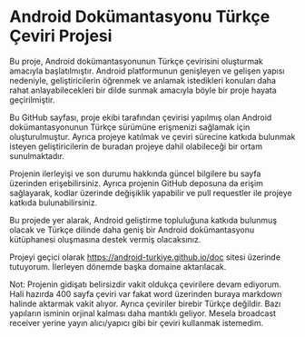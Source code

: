 # Android Dokümantasyonu Türkçe Çeviri Projesi

Bu proje, Android dokümantasyonunun Türkçe çevirisini oluşturmak amacıyla başlatılmıştır. Android platformunun genişleyen ve gelişen yapısı nedeniyle, geliştiricilerin öğrenmek ve anlamak istedikleri konuları daha rahat anlayabilecekleri bir dilde sunmak amacıyla böyle bir proje hayata geçirilmiştir.

Bu GitHub sayfası, proje ekibi tarafından çevirisi yapılmış olan Android dokümantasyonunun Türkçe sürümüne erişmenizi sağlamak için oluşturulmuştur. Ayrıca projeye katılmak ve çeviri sürecine katkıda bulunmak isteyen geliştiricilerin de buradan projeye dahil olabileceği bir ortam sunulmaktadır.

Projenin ilerleyişi ve son durumu hakkında güncel bilgilere bu sayfa üzerinden erişebilirsiniz. Ayrıca projenin GitHub deposuna da erişim sağlayarak, kodlar üzerinde değişiklik yapabilir ve pull requestler ile projeye katkıda bulunabilirsiniz.

Bu projede yer alarak, Android geliştirme topluluğuna katkıda bulunmuş olacak ve Türkçe dilinde daha geniş bir Android dokümantasyonu kütüphanesi oluşmasına destek vermiş olacaksınız.

Projeyi geçici olarak https://android-turkiye.github.io/doc sitesi üzerinde tutuyorum. İlerleyen dönemde başka domaine aktarılacak.

Not: Projenin gidişatı belirsizdir vakit oldukça çevirilere devam ediyorum. Hali hazırda 400 sayfa çeviri var fakat word üzerinden buraya markdown halinde aktarmak vakit alıyor. Ayrıca çeviriler birebir Türkçe değildir. Bazı yapıların isminin orjinal kalması daha mantıklı geliyor. Mesela broadcast receiver yerine yayın alıcı/yapıcı gibi bir çeviri kullanmak istemedim.
